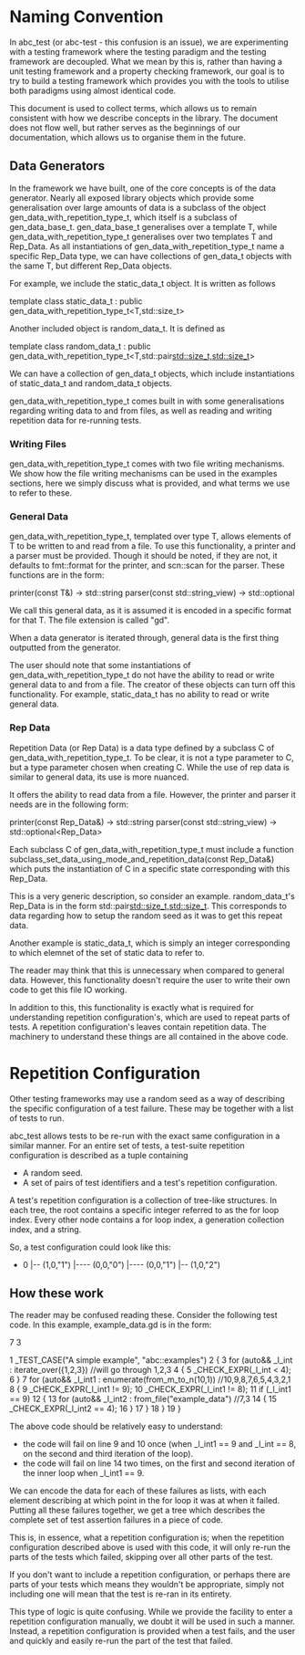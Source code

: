 # Naming Convention #

In abc_test (or abc-test - this confusion is an issue), we are experimenting with a testing framework where the testing paradigm and the testing framework are decoupled. What we mean by this is, rather than having a unit testing framework and a property checking framework, our goal is to try to build a testing framework which provides you with the tools to utilise both paradigms using almost identical code.

This document is used to collect terms, which allows us to remain consistent with how we describe concepts in the library. The document does not flow well, but rather serves as the beginnings of our documentation, which allows us to organise them in the future.

## Data Generators ##

In the framework we have built, one of the core concepts is of the data generator. Nearly all exposed library objects which provide some generalisation over large amounts of data is a subclass of the object gen_data_with_repetition_type_t, which itself is a subclass of gen_data_base_t. gen_data_base_t generalises over a template T, while gen_data_with_repetition_type_t generalises over two templates T and Rep_Data. As all instantiations of gen_data_with_repetition_type_t name a specific Rep_Data type, we can have collections of gen_data_t objects with the same T, but different Rep_Data objects.

For example, we include the static_data_t object. It is written as follows

template<typename T> class static_data_t : public gen_data_with_repetition_type_t<T,std::size_t>

Another included object is random_data_t. It is defined as

template<typename T> class random_data_t : public gen_data_with_repetition_type_t<T,std::pair<std::size_t,std::size_t>>

We can have a collection of gen_data_t objects, which include instantiations of static_data_t and random_data_t objects.

gen_data_with_repetition_type_t comes built in with some generalisations regarding writing data to and from files, as well as reading and writing repetition data for re-running tests.

### Writing Files ###

gen_data_with_repetition_type_t comes with two file writing mechanisms. We show how the file writing mechanisms can be used in the examples sections, here we simply discuss what is provided, and what terms we use to refer to these.

### General Data ###

gen_data_with_repetition_type_t, templated over type T, allows elements of T to be written to and read from a file. To use this functionality, a printer and a parser must be provided. Though it should be noted, if they are not, it defaults to fmt::format for the printer, and scn::scan for the parser. These functions are in the form:

printer(const T&) -> std::string
parser(const std::string_view) -> std::optional<T>

We call this general data, as it is assumed it is encoded in a specific format for that T. The file extension is called "gd". 

When a data generator is iterated through, general data is the first thing outputted from the generator. 

The user should note that some instantiations of gen_data_with_repetition_type_t do not have the ability to read or write general data to and from a file. The creator of these objects can turn off this functionality. For example, static_data_t has no ability to read or write general data. 

### Rep Data ###

Repetition Data (or Rep Data) is a data type defined by a subclass C of gen_data_with_repetition_type_t. To be clear, it is not a type parameter to C, but a type parameter chosen when creating C. While the use of rep data is similar to general data, its use is more nuanced.

It offers the ability to read data from a file. However, the printer and parser it needs are in the following form:

printer(const Rep_Data&) -> std::string
parser(const std::string_view) -> std::optional<Rep_Data>

Each subclass C of gen_data_with_repetition_type_t must include a function subclass_set_data_using_mode_and_repetition_data(const Rep_Data&) which puts the instantiation of C in a specific state corresponding with this Rep_Data.

This is a very generic description, so consider an example. random_data_t's Rep_Data is in the form std::pair<std::size_t,std::size_t>. This corresponds to data regarding how to setup the random seed as it was to get this repeat data. 

Another example is static_data_t, which is simply an integer corresponding to which elemnet of the set of static data to refer to.

The reader may think that this is unnecessary when compared to general data. However, this functionality doesn't require the user to write their own code to get this file IO working.

In addition to this, this functionality is exactly what is required for understanding repetition configuration's, which are used to repeat parts of tests. A repetition configuration's leaves contain repetition data. The machinery to understand these things are all contained in the above code.

# Repetition Configuration #

Other testing frameworks may use a random seed as a way of describing the specific configuration of a test failure. These may be together with a list of tests to run.

abc_test allows tests to be re-run with the exact same configuration in a similar manner. For an entire set of tests, a test-suite repetition configuration is described as a tuple containing

- A random seed.
- A set of pairs of test identifiers and a test's repetition configuration.

A test's repetition configuration is a collection of tree-like structures. In each tree, the root contains a specific integer referred to as the for loop index. Every other node contains a for loop index, a generation collection index, and a string.

So, a test configuration could look like this:

+ 0
|-- (1,0,"1")
|---- (0,0,"0")
|---- (0,0,"1")
|-- (1,0,"2")

## How these work ##

The reader may be confused reading these. Consider the following test code. In this example, example_data.gd is in the form:

7
3

1  _TEST_CASE("A simple example", "abc::examples")
2  {
3     for (auto&& _l_int : iterate_over({1,2,3}) //will go through 1,2,3
4     {
5         _CHECK_EXPR(_l_int < 4);
6     }
7 	  for (auto&& _l_int1 : enumerate(from_m_to_n(10,1)) //10,9,8,7,6,5,4,3,2,1
8 	  {
9		  _CHECK_EXPR(_l_int1 != 9);
10		  _CHECK_EXPR(_l_int1 != 8);
11		  if (_l_int1 == 9)
12		  {
13			  for (auto&& _l_int2 : from_file("example_data") //7,3
14			  {
15			  	_CHECK_EXPR(_l_int2 == 4);
16			  }
17		  }
18	  }
19  }

The above code should be relatively easy to understand: 

- the code will fail on line 9 and 10 once (when _l_int1 == 9 and _l_int == 8, on the second and third iteration of the loop).
- the code will fail on line 14 two times, on the first and second iteration of the inner loop when _l_int1 == 9.

We can encode the data for each of these failures as lists, with each element describing at which point in the for loop it was at when it failed. Putting all these failures together, we get a tree which describes the complete set of test assertion failures in a piece of code.

This is, in essence, what a repetition configuration is; when the repetition configuration described above is used with this code, it will only re-run the parts of the tests which failed, skipping over all other parts of the test.

If you don't want to include a repetition configuration, or perhaps there are parts of your tests which means they wouldn't be appropriate, simply not including one will mean that the test is re-ran in its entirety.

This type of logic is quite confusing. While we provide the facility to enter a repetition configuration manually, we doubt it will be used in such a manner. Instead, a repetition configuration is provided when a test fails, and the user and quickly and easily re-run the part of the test that failed.